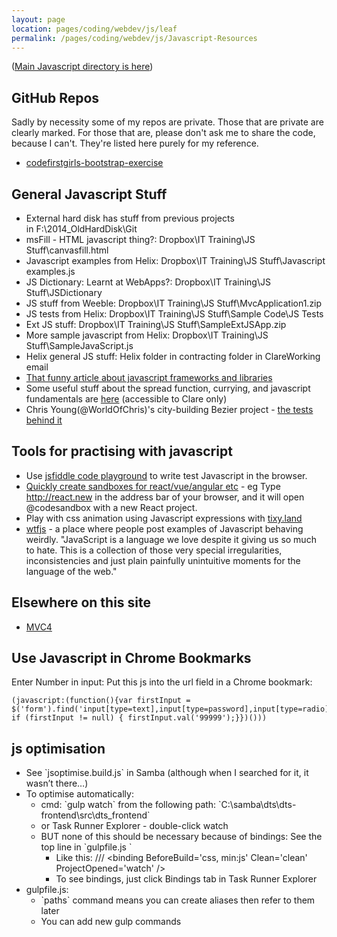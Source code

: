 ```yaml
---
layout: page
location: pages/coding/webdev/js/leaf
permalink: /pages/coding/webdev/js/Javascript-Resources
---
```


([Main Javascript directory is here](/pages/coding/webdev/Javascript))

## GitHub Repos 

Sadly by necessity some of my repos are private. Those that are private are clearly marked. For those that are, please don't ask me to share the code, because I can't. They're listed here purely for my reference.

- [codefirstgirls-bootstrap-exercise](https://github.com/claresudbery/codefirstgirls-bootstrap-exercise)

## General Javascript Stuff

- External hard disk has stuff from previous projects in F:\2014_OldHardDisk\Git
- msFill - HTML javascript thing?: Dropbox\IT Training\JS Stuff\canvasfill.html
- Javascript examples from Helix: Dropbox\IT Training\JS Stuff\Javascript examples.js
- JS Dictionary: Learnt at WebApps?: Dropbox\IT Training\JS Stuff\JSDictionary
- JS stuff from Weeble: Dropbox\IT Training\JS Stuff\MvcApplication1.zip
- JS tests from Helix: Dropbox\IT Training\JS Stuff\Sample Code\JS Tests
- Ext JS stuff: Dropbox\IT Training\JS Stuff\SampleExtJSApp.zip
- More sample javascript from Helix: Dropbox\IT Training\JS Stuff\SampleJavaScript.js
- Helix general JS stuff: Helix folder in contracting folder in ClareWorking email
- [That funny article about javascript frameworks and libraries](https://hackernoon.com/how-it-feels-to-learn-javascript-in-2016-d3a717dd577f) 
- Some useful stuff about the spread function, currying, and javascript fundamentals are [here](https://www.the-blue-pages.net/board/index.php?/topic/39979-ducks-tiresome-thread-of-web-questions/page/2/#comments) (accessible to Clare only)
- Chris Young(@WorldOfChris)'s city-building Bezier project - [the tests behind it](https://github.com/peckhamdata/bc-map/blob/master/test/city_builder.test.js)

## Tools for practising with javascript

- Use [jsfiddle code playground](https://jsfiddle.net/) to write test Javascript in the browser.
- [Quickly create sandboxes for react/vue/angular etc](https://twitter.com/CompuIves/status/1291020566221205511) - eg Type http://react.new in the address bar of your browser, and it will open @codesandbox with a new React project.
- Play with css animation using Javascript expressions with [tixy.land](/pages/coding/webdev/js/tixy-land)
- [wtfjs](https://wtfjs.com/) - a place where people post examples of Javascript behaving weirdly. "JavaScript is a language we love despite it giving us so much to hate. This is a collection of those very special irregularities, inconsistencies and just plain painfully unintuitive moments for the language of the web."

## Elsewhere on this site

- [MVC4](/pages/coding/dotnet/MVC4)

## Use Javascript in Chrome Bookmarks

Enter Number in input: Put this js into the url field in a Chrome bookmark:

```
(javascript:(function(){var firstInput = $('form').find('input[type=text],input[type=password],input[type=radio],input[type=checkbox],textarea,select').filter(':visible:first'); if (firstInput != null) { firstInput.val('99999');}})()))
```
## js optimisation

  - See \`jsoptimise.build.js\` in Samba (although when I searched for
    it, it wasn’t there…)
  - To optimise automatically:
      - cmd: \`gulp watch\` from the following path:
        \`C:\\samba\\dts\\dts-frontend\\src\\dts\_frontend\`
      - or Task Runner Explorer - double-click watch
      - BUT none of this should be necessary because of bindings: See
        the top line in \`gulpfile.js \`
          - Like this: /// \<binding BeforeBuild='css, min:js'
            Clean='clean' ProjectOpened='watch' /\>
          - To see bindings, just click Bindings tab in Task Runner
            Explorer
  - gulpfile.js:
      - \`paths\` command means you can create aliases then refer to
        them later
      - You can add new gulp commands
